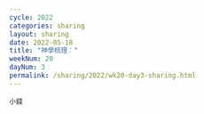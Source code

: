 ```yaml
---
cycle: 2022
categories: sharing
layout: sharing
date: 2022-05-18
title: "神學梳理："
weekNum: 20
dayNum: 3
permalink: /sharing/2022/wk20-day3-sharing.html
---
```


[](https://eccseattle.github.io/media/sharing/2022/wk020/2022-05-18-bin.m4a)

`小錢`
